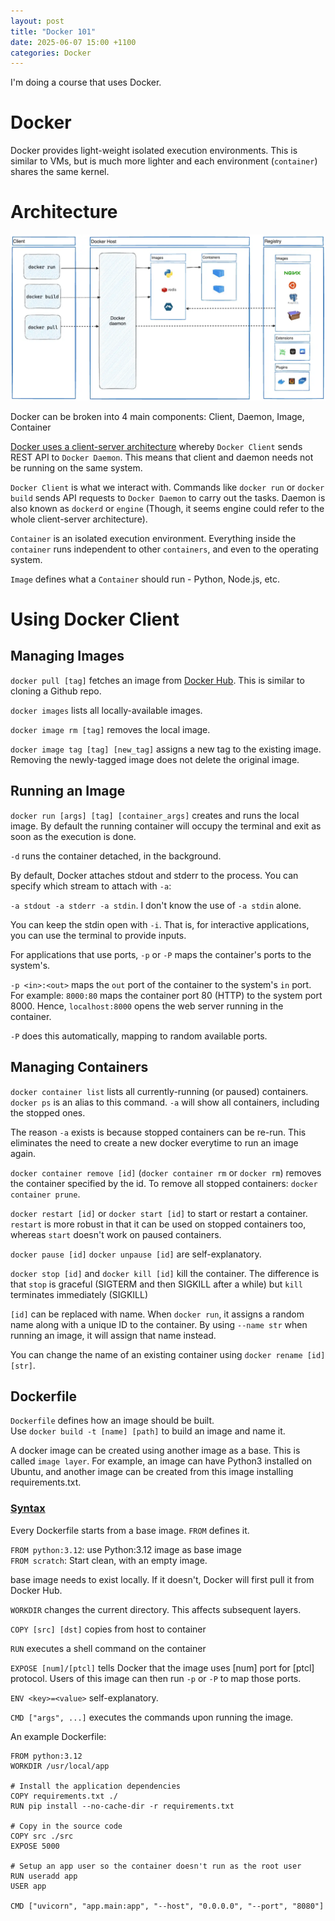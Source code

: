```yaml
---
layout: post
title: "Docker 101"
date: 2025-06-07 15:00 +1100
categories: Docker
---
```


I'm doing a course that uses Docker.

# Docker
Docker provides light-weight isolated execution environments. This is similar to VMs, but is much more lighter and each environment (`container`) shares the same kernel.

# Architecture
![architecture](/assets/2026-06-07-docker-101/architecture.png)

Docker can be broken into 4 main components: Client, Daemon, Image, Container

[Docker uses a client-server architecture](https://docs.docker.com/get-started/docker-overview/) whereby `Docker Client` sends REST API to `Docker Daemon`. This means that client and daemon needs not be running on the same system.

`Docker Client` is what we interact with. Commands like `docker run` or `docker build` sends API requests to `Docker Daemon` to carry out the tasks. Daemon is also known as `dockerd` or `engine` (Though, it seems engine could refer to the whole client-server architecture).

`Container` is an isolated execution environment. Everything inside the `container` runs independent to other `containers`, and even to the operating system.

`Image` defines what a `Container` should run - Python, Node.js, etc.


# Using Docker Client 

## Managing Images
`docker pull [tag]` fetches an image from [Docker Hub](https://hub.docker.com). This is similar to cloning a Github repo.

`docker images` lists all locally-available images.

`docker image rm [tag]` removes the local image.

`docker image tag [tag] [new_tag]` assigns a new tag to the existing image. Removing the newly-tagged image does not delete the original image.

## Running an Image
`docker run [args] [tag] [container_args]` creates and runs the local image. By default the running container will occupy the terminal and exit as soon as the execution is done.

`-d` runs the container detached, in the background.

By default, Docker attaches stdout and stderr to the process. You can specify which stream to attach with `-a`:

`-a stdout -a stderr -a stdin`. I don't know the use of `-a stdin` alone.

You can keep the stdin open with `-i`. That is, for interactive applications, you can use the terminal to provide inputs.

For applications that use ports, `-p` or `-P` maps the container's ports to the system's.

`-p <in>:<out>` maps the `out` port of the container to the system's `in` port. For example: `8000:80` maps the container port 80 (HTTP) to the system port 8000. Hence, `localhost:8000` opens the web server running in the container.

`-P` does this automatically, mapping to random available ports.


## Managing Containers
`docker container list` lists all currently-running (or paused) containers. `docker ps` is an alias to this command.
`-a` will show all containers, including the stopped ones.

The reason `-a` exists is because stopped containers can be re-run. This eliminates the need to create a new docker everytime to run an image again.

`docker container remove [id]` (`docker container rm` or `docker rm`) removes the container specified by the id. To remove all stopped containers: `docker container prune`.

`docker restart [id]` or `docker start [id]` to start or restart a container. `restart` is more robust in that it can be used on stopped containers too, whereas `start` doesn't work on paused containers.

`docker pause [id]` `docker unpause [id]` are self-explanatory.

`docker stop [id]` and `docker kill [id]` kill the container. The difference is that `stop` is graceful (SIGTERM and then SIGKILL after a while) but `kill` terminates immediately (SIGKILL)

`[id]` can be replaced with name. When `docker run`, it assigns a random name along with a unique ID to the container. By using `--name str` when running an image, it will assign that name instead.

You can change the name of an existing container using `docker rename [id] [str]`.


## Dockerfile
`Dockerfile` defines how an image should be built.  
Use `docker build -t [name] [path]` to build an image and name it.

A docker image can be created using another image as a base. This is called `image layer`.
For example, an image can have Python3 installed on Ubuntu, and another image can be created from this image installing requirements.txt.



### [Syntax](https://docs.docker.com/reference/dockerfile/)

Every Dockerfile starts from a base image. `FROM` defines it. 

`FROM python:3.12`: use Python:3.12 image as base image  
`FROM scratch`: Start clean, with an empty image.

base image needs to exist locally. If it doesn't, Docker will first pull it from Docker Hub.

`WORKDIR` changes the current directory. This affects subsequent layers.

`COPY [src] [dst]` copies from host to container

`RUN` executes a shell command on the container

`EXPOSE [num]/[ptcl]` tells Docker that the image uses [num] port for [ptcl] protocol. Users of this image can then run `-p` or `-P` to map those ports.

`ENV <key>=<value>` self-explanatory.

`CMD ["args", ...]` executes the commands upon running the image.

An example Dockerfile:
```docker
FROM python:3.12
WORKDIR /usr/local/app

# Install the application dependencies
COPY requirements.txt ./
RUN pip install --no-cache-dir -r requirements.txt

# Copy in the source code
COPY src ./src
EXPOSE 5000

# Setup an app user so the container doesn't run as the root user
RUN useradd app
USER app

CMD ["uvicorn", "app.main:app", "--host", "0.0.0.0", "--port", "8080"]
```



















